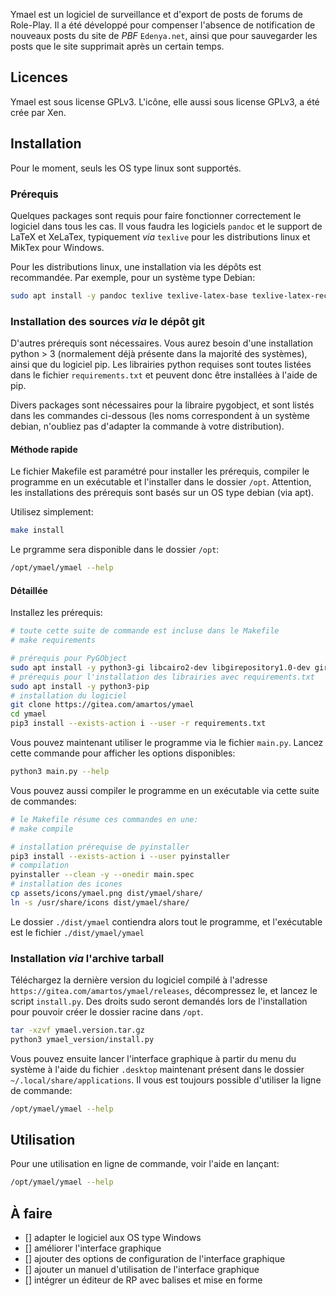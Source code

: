 Ymael est un logiciel de surveillance et d'export de posts de forums de
Role-Play. Il a été développé pour compenser l'absence de notification de
nouveaux posts du site de *PBF* `Edenya.net`, ainsi que pour sauvegarder les
posts que le site supprimait après un certain temps.

## Licences

Ymael est sous license GPLv3. L'icône, elle aussi sous license GPLv3, a été
crée par Xen.

## Installation

Pour le moment, seuls les OS type linux sont supportés.

### Prérequis

Quelques packages sont requis pour faire fonctionner correctement le logiciel
dans tous les cas. Il vous faudra les logiciels `pandoc` et le support de LaTeX
et XeLaTex, typiquement *via* `texlive` pour les distributions linux et MikTex
pour Windows.

Pour les distributions linux, une installation via les dépôts est recommandée.
Par exemple, pour un système type Debian:

```sh
sudo apt install -y pandoc texlive texlive-latex-base texlive-latex-recommended texlive-xetex
```

### Installation des sources *via* le dépôt git

D'autres prérequis sont nécessaires. Vous aurez besoin d'une installation
python > 3 (normalement déjà présente dans la majorité des systèmes), ainsi que
du logiciel pip. Les librairies python requises sont toutes listées dans le
fichier `requirements.txt` et peuvent donc être installées à l'aide de pip.

Divers packages sont nécessaires pour la libraire pygobject, et sont listés
dans les commandes ci-dessous (les noms correspondent à un système debian,
n'oubliez pas d'adapter la commande à votre distribution).

#### Méthode rapide

Le fichier Makefile est paramétré pour installer les prérequis, compiler le
programme en un exécutable et l'installer dans le dossier `/opt`.  Attention, les
installations des prérequis sont basés sur un OS type debian (via apt).

Utilisez simplement:

```sh
make install
```

Le prgramme sera disponible dans le dossier `/opt`:

```sh
/opt/ymael/ymael --help
```

#### Détaillée

Installez les prérequis:

```sh
# toute cette suite de commande est incluse dans le Makefile
# make requirements

# prérequis pour PyGObject
sudo apt install -y python3-gi libcairo2-dev libgirepository1.0-dev gir1.2-gtk-3.0
# prérequis pour l'installation des librairies avec requirements.txt
sudo apt install -y python3-pip
# installation du logiciel
git clone https://gitea.com/amartos/ymael
cd ymael
pip3 install --exists-action i --user -r requirements.txt
```

Vous pouvez maintenant utiliser le programme via le fichier `main.py`. Lancez
cette commande pour afficher les options disponibles:

```sh
python3 main.py --help
```

Vous pouvez aussi compiler le programme en un exécutable via cette suite de
commandes:

```sh
# le Makefile résume ces commandes en une:
# make compile

# installation prérequise de pyinstaller
pip3 install --exists-action i --user pyinstaller
# compilation
pyinstaller --clean -y --onedir main.spec
# installation des icones
cp assets/icons/ymael.png dist/ymael/share/
ln -s /usr/share/icons dist/ymael/share/
```

Le dossier `./dist/ymael` contiendra alors tout le programme, et l'exécutable
est le fichier `./dist/ymael/ymael`

### Installation *via* l'archive tarball

Téléchargez la dernière version du logiciel compilé à l'adresse
`https://gitea.com/amartos/ymael/releases`, décompressez le, et lancez le script
`install.py`. Des droits sudo seront demandés lors de l'installation pour
pouvoir créer le dossier racine dans `/opt`.

```sh
tar -xzvf ymael.version.tar.gz
python3 ymael_version/install.py
```

Vous pouvez ensuite lancer l'interface graphique à partir du menu du système à
l'aide du fichier `.desktop` maintenant présent dans le dossier
`~/.local/share/applications`. Il vous est toujours possible d'utiliser la ligne
de commande:

```sh
/opt/ymael/ymael --help
```

## Utilisation

Pour une utilisation en ligne de commande, voir l'aide en lançant:

```sh
/opt/ymael/ymael --help
```

## À faire

  - [] adapter le logiciel aux OS type Windows
  - [] améliorer l'interface graphique
  - [] ajouter des options de configuration de l'interface graphique
  - [] ajouter un manuel d'utilisation de l'interface graphique
  - [] intégrer un éditeur de RP avec balises et mise en forme
